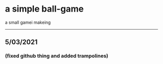 # a simple ball-game
 a small gamei makeing



___
## 5/03/2021
### (fixed github thing and added trampolines)
